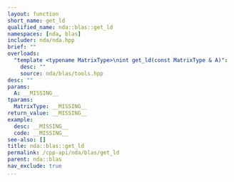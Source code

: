 ```yaml
---
layout: function
short_name: get_ld
qualified_name: nda::blas::get_ld
namespaces: [nda, blas]
includer: nda/nda.hpp
brief: ""
overloads:
  "template <typename MatrixType>\nint get_ld(const MatrixType & A)":
    desc: ""
    source: nda/blas/tools.hpp
desc: ""
params:
  A: __MISSING__
tparams:
  MatrixType: __MISSING__
return_value: __MISSING__
example:
  desc: __MISSING__
  code: __MISSING__
see-also: []
title: nda::blas::get_ld
permalink: /cpp-api/nda/blas/get_ld
parent: nda::blas
nav_exclude: true
...
```


